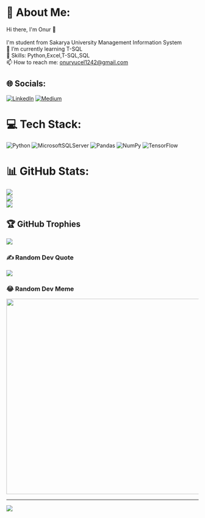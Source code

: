 # 💫 About Me:
Hi there, I'm  Onur 👋<br><br>       I'm student from Sakarya University Management Information System<br>🌱 I’m currently learning T-SQL<br>🔭 Skills: Python,Excel,T-SQL,SQL<br>📫 How to reach me: onuryucel1242@gmail.com


## 🌐 Socials:
[![LinkedIn](https://img.shields.io/badge/LinkedIn-%230077B5.svg?logo=linkedin&logoColor=white)](https://linkedin.com/in/https://www.linkedin.com/in/onury%C3%BCcel/) [![Medium](https://img.shields.io/badge/Medium-12100E?logo=medium&logoColor=white)](https://medium.com/@https://medium.com/@onuryucel1242) 

# 💻 Tech Stack:
![Python](https://img.shields.io/badge/python-3670A0?style=for-the-badge&logo=python&logoColor=ffdd54) ![MicrosoftSQLServer](https://img.shields.io/badge/Microsoft%20SQL%20Sever-CC2927?style=for-the-badge&logo=microsoft%20sql%20server&logoColor=white) ![Pandas](https://img.shields.io/badge/pandas-%23150458.svg?style=for-the-badge&logo=pandas&logoColor=white) ![NumPy](https://img.shields.io/badge/numpy-%23013243.svg?style=for-the-badge&logo=numpy&logoColor=white) ![TensorFlow](https://img.shields.io/badge/TensorFlow-%23FF6F00.svg?style=for-the-badge&logo=TensorFlow&logoColor=white)
# 📊 GitHub Stats:
![](https://github-readme-stats.vercel.app/api?username=onuryucel1&theme=dark&hide_border=false&include_all_commits=false&count_private=false)<br/>
![](https://github-readme-streak-stats.herokuapp.com/?user=onuryucel1&theme=dark&hide_border=false)<br/>
![](https://github-readme-stats.vercel.app/api/top-langs/?username=onuryucel1&theme=dark&hide_border=false&include_all_commits=false&count_private=false&layout=compact)

## 🏆 GitHub Trophies
![](https://github-profile-trophy.vercel.app/?username=onuryucel1&theme=radical&no-frame=false&no-bg=true&margin-w=4)

### ✍️ Random Dev Quote
![](https://quotes-github-readme.vercel.app/api?type=horizontal&theme=radical)

### 😂 Random Dev Meme
<img src="https://random-memer.herokuapp.com/" width="512px"/>

---
[![](https://visitcount.itsvg.in/api?id=onuryucel1&icon=0&color=0)](https://visitcount.itsvg.in)

<!-- Proudly created with GPRM ( https://gprm.itsvg.in ) -->
